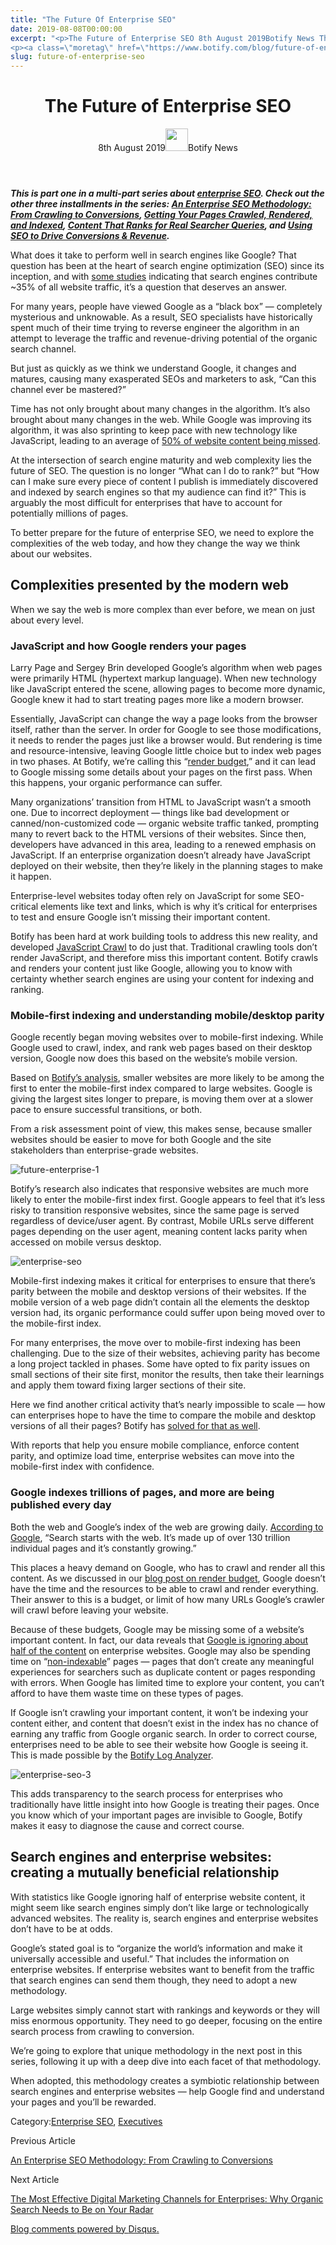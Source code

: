 ```yaml
---
title: "The Future Of Enterprise SEO"
date: 2019-08-08T00:00:00
excerpt: "<p>The Future of Enterprise SEO 8th August 2019Botify News This is part one in a multi-part series about enterprise SEO. Check out the other three installments in the series: An Enterprise SEO Methodology: From Crawling to Conversions, Getting Your Pages Crawled, Rendered, and Indexed, Content That Ranks for Real Searcher Queries, and Using SEO to&hellip; </p>
<p><a class=\"moretag\" href=\"https://www.botify.com/blog/future-of-enterprise-seo\">Read the full article</a></p>"
slug: future-of-enterprise-seo
---
```


<header class="text-center">
<h1 class="font-internacional font-regular normal text-header-one leading-header-one text-typography-accent-2">The Future of Enterprise SEO</h1>
<div class="flex items-center justify-center my-3"><span class="mr-1 font-internacional font-regular normal text-base leading-none text-typography-primary-lighter">8th August 2019</span><img loading="lazy" decoding="async" class="alignnone  wp-image-5073" src="https://www.botify.com/wp-content/uploads/2019/08/Botify-logo-b-mark-purple-RGB-300x300.png" alt="" width="36" height="36" srcset="https://www.botify.com/wp-content/uploads/2019/08/Botify-logo-b-mark-purple-RGB-300x300.png 300w, https://www.botify.com/wp-content/uploads/2019/08/Botify-logo-b-mark-purple-RGB-150x150.png 150w, https://www.botify.com/wp-content/uploads/2019/08/Botify-logo-b-mark-purple-RGB-768x768.png 768w, https://www.botify.com/wp-content/uploads/2019/08/Botify-logo-b-mark-purple-RGB-600x600.png 600w, https://www.botify.com/wp-content/uploads/2019/08/Botify-logo-b-mark-purple-RGB.png 800w" sizes="(max-width: 36px) 100vw, 36px" /><span class="ml-1 font-internacional font-regular normal text-base leading-none text-typography-primary">Botify News</span></div>
</header>
<p><strong><em>This is part one in a multi-part series about <a href="https://www.botify.com/platform" data-internallinksmanager029f6b8e52c="1" title="enterprise seo platform">enterprise SEO</a>. Check out the other three installments in the series: <a title="Enterprise SEO Methodology" href="https://www.botify.com/blog/enterprise-seo-methodology">An Enterprise SEO Methodology: From Crawling to Conversions</a>, <a title="Getting Your Pages Crawled Rendered Indexed" href="https://www.botify.com/blog/getting-pages-crawled-rendered-indexed">Getting Your Pages Crawled, Rendered, and Indexed</a>, <a title="Creating Content that Ranks" href="https://www.botify.com/blog/creating-content-that-ranks">Content That Ranks for Real Searcher Queries</a>, and <a title="SEO to drive revenue" href="https://www.botify.com/blog/seo-for-conversions-revenue">Using SEO to Drive Conversions &amp; Revenue</a>.</em></strong></p>
<p>What does it take to perform well in search engines like Google? That question has been at the heart of search engine optimization (SEO) since its inception, and with <a href="https://www.shareaholic.com/blog/search-engine-social-media-traffic-trends-report-2017/">some studies</a> indicating that search engines contribute ~35% of all website traffic, it&#8217;s a question that deserves an answer.</p>
<p>For many years, people have viewed Google as a &#8220;black box&#8221; — completely mysterious and unknowable. As a result, SEO specialists have historically spent much of their time trying to reverse engineer the algorithm in an attempt to leverage the traffic and revenue-driving potential of the organic search channel.</p>
<p>But just as quickly as we think we understand Google, it changes and matures, causing many exasperated SEOs and marketers to ask, &#8220;Can this channel ever be mastered?&#8221;</p>
<p>Time has not only brought about many changes in the algorithm. It&#8217;s also brought about many changes in the web. While Google was improving its algorithm, it was also sprinting to keep pace with new technology like JavaScript, leading to an average of <a href="https://www.botify.com/blog/fact-google-doesnt-know-half-your-website-what-can-you-do">50% of website content being missed</a>.</p>
<p>At the intersection of search engine maturity and web complexity lies the future of SEO. The question is no longer &#8220;What can I do to rank?&#8221; but &#8220;How can I make sure every piece of content I publish is immediately discovered and indexed by search engines so that my audience can find it?&#8221; This is arguably the most difficult for enterprises that have to account for potentially millions of pages.</p>
<p>To better prepare for the future of enterprise SEO, we need to explore the complexities of the web today, and how they change the way we think about our websites.</p>
<h2 id="complexities-presented-by-the-modern-web">Complexities presented by the modern web</h2>
<p>When we say the web is more complex than ever before, we mean on just about every level.</p>
<h3 id="javascript-and-how-google-renders-your-pages">JavaScript and how Google renders your pages</h3>
<p>Larry Page and Sergey Brin developed Google&#8217;s algorithm when web pages were primarily HTML (hypertext markup language). When new technology like JavaScript entered the scene, allowing pages to become more dynamic, Google knew it had to start treating pages more like a modern browser.</p>
<p>Essentially, JavaScript can change the way a page looks from the browser itself, rather than the server. In order for Google to see those modifications, it needs to render the pages just like a browser would. But rendering is time and resource-intensive, leaving Google little choice but to index web pages in two phases. At Botify, we&#8217;re calling this &#8220;<a href="https://www.botify.com/blog/from-crawl-budget-to-render-budget">render budget</a>,&#8221; and it can lead to Google missing some details about your pages on the first pass. When this happens, your organic performance can suffer.</p>
<p>Many organizations&#8217; transition from HTML to JavaScript wasn&#8217;t a smooth one. Due to incorrect deployment — things like bad development or canned/non-customized code — organic website traffic tanked, prompting many to revert back to the HTML versions of their websites. Since then, developers have advanced in this area, leading to a renewed emphasis on JavaScript. If an enterprise organization doesn&#8217;t already have JavaScript deployed on their website, then they&#8217;re likely in the planning stages to make it happen.</p>
<p>Enterprise-level websites today often rely on JavaScript for some SEO-critical elements like text and links, which is why it&#8217;s critical for enterprises to test and ensure Google isn&#8217;t missing their important content.</p>
<p>Botify has been hard at work building tools to address this new reality, and developed <a href="https://www.botify.com/blog/breaking-news-botify-announces-javascript-crawl">JavaScript Crawl</a> to do just that. Traditional crawling tools don&#8217;t render JavaScript, and therefore miss this important content. Botify crawls and renders your content just like Google, allowing you to know with certainty whether search engines are using your content for indexing and ranking.</p>
<h3 id="mobile-first-indexing-and-understanding-mobile-desktop-parity">Mobile-first indexing and understanding mobile/desktop parity</h3>
<p>Google recently began moving websites over to mobile-first indexing. While Google used to crawl, index, and rank web pages based on their desktop version, Google now does this based on the website&#8217;s mobile version.</p>
<p>Based on <a href="https://www.botify.com/blog/mobile-first-index-a-data-driven-analysis-and-discussion">Botify&#8217;s analysis</a>, smaller websites are more likely to be among the first to enter the mobile-first index compared to large websites. Google is giving the largest sites longer to prepare, is moving them over at a slower pace to ensure successful transitions, or both.</p>
<p>From a risk assessment point of view, this makes sense, because smaller websites should be easier to move for both Google and the site stakeholders than enterprise-grade websites.</p>
<p><img decoding="async" src="//images.ctfassets.net/tp56mevc46jo/3FaEXchxNac5rwhYBmFlke/0b99e1bccaa208c99ca77a6d03ddf009/future-enterprise-1.png" alt="future-enterprise-1"></p>
<p>Botify&#8217;s research also indicates that responsive websites are much more likely to enter the mobile-first index first. Google appears to feel that it&#8217;s less risky to transition responsive websites, since the same page is served regardless of device/user agent. By contrast, Mobile URLs serve different pages depending on the user agent, meaning content lacks parity when accessed on mobile versus desktop.</p>
<p><img decoding="async" src="//images.ctfassets.net/tp56mevc46jo/5utXWmnwyFHWVozwLHHGkM/a7169b940377a0455474a09d5a0aad94/enterprise-seo.png" alt="enterprise-seo"></p>
<p>Mobile-first indexing makes it critical for enterprises to ensure that there&#8217;s parity between the mobile and desktop versions of their websites. If the mobile version of a web page didn&#8217;t contain all the elements the desktop version had, its organic performance could suffer upon being moved over to the mobile-first index.</p>
<p>For many enterprises, the move over to mobile-first indexing has been challenging. Due to the size of their websites, achieving parity has become a long project tackled in phases. Some have opted to fix parity issues on small sections of their site first, monitor the results, then take their learnings and apply them toward fixing larger sections of their site.</p>
<p>Here we find another critical activity that&#8217;s nearly impossible to scale &#8212; how can enterprises hope to have the time to compare the mobile and desktop versions of all their pages? Botify has <a href="https://www.botify.com/blog/mobile-first-index-a-data-driven-analysis-and-discussion">solved for that as well</a>.</p>
<p>With reports that help you ensure mobile compliance, enforce content parity, and optimize load time, enterprise websites can move into the mobile-first index with confidence.</p>
<h3 id="google-indexes-trillions-of-pages-and-more-are-being-published-every-day">Google indexes trillions of pages, and more are being published every day</h3>
<p>Both the web and Google&#8217;s index of the web are growing daily. <a href="https://www.google.com/insidesearch/howsearchworks/thestory/index.html">According to Google</a>, &#8220;Search starts with the web. It&#8217;s made up of over 130 trillion individual pages and it&#8217;s constantly growing.&#8221;</p>
<p>This places a heavy demand on Google, who has to crawl and render all this content. As we discussed in our <a href="https://www.botify.com/blog/from-crawl-budget-to-render-budget">blog post on render budget</a>, Google doesn&#8217;t have the time and the resources to be able to crawl and render everything. Their answer to this is a budget, or limit of how many URLs Google&#8217;s crawler will crawl before leaving your website.</p>
<p>Because of these budgets, Google may be missing some of a website&#8217;s important content. In fact, our data reveals that <a href="https://www.botify.com/blog/fact-google-doesnt-know-half-your-website-what-can-you-do">Google is ignoring about half of the content</a> on enterprise websites. Google may also be spending time on &#8220;<a href="https://www.botify.com/blog/seo-compliant-urls">non-indexable</a>&#8221; pages — pages that don&#8217;t create any meaningful experiences for searchers such as duplicate content or pages responding with errors. When Google has limited time to explore your content, you can&#8217;t afford to have them waste time on these types of pages.</p>
<p>If Google isn&#8217;t crawling your important content, it won&#8217;t be indexing your content either, and content that doesn&#8217;t exist in the index has no chance of earning any traffic from Google organic search. In order to correct course, enterprises need to be able to see their website how Google is seeing it. This is made possible by the <a href="https://www.botify.com/botify-log-analyzer">Botify Log Analyzer</a>.</p>
<p><img decoding="async" src="//images.ctfassets.net/tp56mevc46jo/57jUfdD5qcqGMPv4ohh8HM/fff942fbec944aafaf2faa50ffd4f35f/enterprise-seo-3.png" alt="enterprise-seo-3"></p>
<p>This adds transparency to the search process for enterprises who traditionally have little insight into how Google is treating their pages. Once you know which of your important pages are invisible to Google, Botify makes it easy to diagnose the cause and correct course.</p>
<h2 id="search-engines-and-enterprise-websites-creating-a-mutually-beneficial-relationship">Search engines and enterprise websites: creating a mutually beneficial relationship</h2>
<p>With statistics like Google ignoring half of enterprise website content, it might seem like search engines simply don&#8217;t like large or technologically advanced websites. The reality is, search engines and enterprise websites don&#8217;t have to be at odds.</p>
<p>Google&#8217;s stated goal is to &#8220;organize the world&#8217;s information and make it universally accessible and useful.&#8221; That includes the information on enterprise websites. If enterprise websites want to benefit from the traffic that search engines can send them though, they need to adopt a new methodology.</p>
<p>Large websites simply cannot start with rankings and keywords or they will miss enormous opportunity. They need to go deeper, focusing on the entire search process from crawling to conversion.</p>
<p>We&#8217;re going to explore that unique methodology in the next post in this series, following it up with a deep dive into each facet of that methodology.</p>
<p>When adopted, this methodology creates a symbiotic relationship between search engines and enterprise websites &#8212; help Google find and understand your pages and you&#8217;ll be rewarded.</p>
<div class="tags leading-big border-t border-b border-brand-quaternary-lighter mt-4"><span class="mr-1 font-roboto font-regular normal text-base leading-none">Category:</span><a class="uppercase text-typography-accent-1" href="/solutions/e-commerce">Enterprise SEO</a>, <a class="uppercase text-typography-accent-1" href="/solutions/executives">Executives</a></div>
<footer class="flex justify-center my-5 mx-5">
<div class="mr-1 w-1/2 text-right">
<p><span class="font-internacional font-regular normal text-base leading-none text-typography-primary">Previous Article</span></p>
<p><a class="inline-block mt-2" href="/blog/enterprise-seo-methodology"><span class="font-roboto font-regular normal text-base leading-none text-typography-accent-4">An Enterprise SEO Methodology: From Crawling to Conversions</span></a></p>
</div>
<div class="ml-1 w-1/2">
<p><span class="font-internacional font-regular normal text-base leading-none text-typography-primary">Next Article</span></p>
<p><a class="inline-block mt-2" href="/blog/the-most-effective-digital-marketing-channels-for-enterprises-why-organic"><span class="font-roboto font-regular normal text-base leading-none text-typography-accent-4">The Most Effective Digital Marketing Channels for Enterprises: Why Organic Search Needs to Be on Your Radar</span></a></p>
</div>
</footer>
<div title="The Future of Enterprise SEO">
<div id="disqus_thread_old"></div>
<p><a class="dsq-brlink" href="http://disqus.com">Blog comments powered by <span class="logo-disqus">Disqus</span>.</a></p>
</div>

